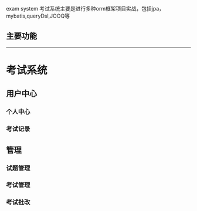 exam system
考试系统主要是进行多种orm框架项目实战，包括jpa，mybatis,queryDsl,JOOQ等

## 主要功能
---------------
# 考试系统
## 用户中心
### 个人中心
### 考试记录
## 管理
### 试题管理
### 考试管理
### 考试批改
